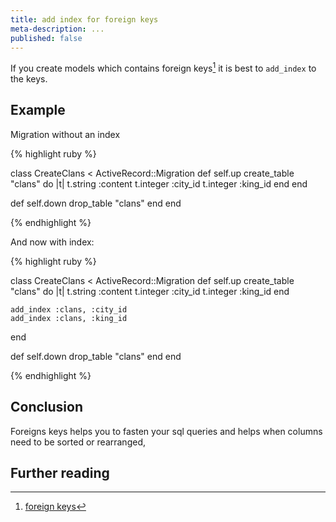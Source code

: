```yaml
---
title: add index for foreign keys
meta-description: ...
published: false
---
```


If you create models which contains foreign keys[^foreign keys] it is best to `add_index` to the
keys.

## Example

Migration without an index


{% highlight ruby %}

class CreateClans < ActiveRecord::Migration
  def self.up
    create_table "clans" do |t|
      t.string :content
      t.integer :city_id
      t.integer :king_id
    end
  end

  def self.down
    drop_table "clans"
  end
end

{% endhighlight %}


And now with index:


{% highlight ruby %}

class CreateClans < ActiveRecord::Migration
  def self.up
    create_table "clans" do |t|
      t.string :content
      t.integer :city_id
      t.integer :king_id
    end

    add_index :clans, :city_id
    add_index :clans, :king_id
  end

  def self.down
    drop_table "clans"
  end
end

{% endhighlight %}


## Conclusion

Foreigns keys helps you to fasten your sql queries and helps when columns need to be sorted or
rearranged,


## Further reading

[^foreign keys]: [foreign keys](http://en.wikipedia.org/wiki/Foreign_key "foreign keys")

